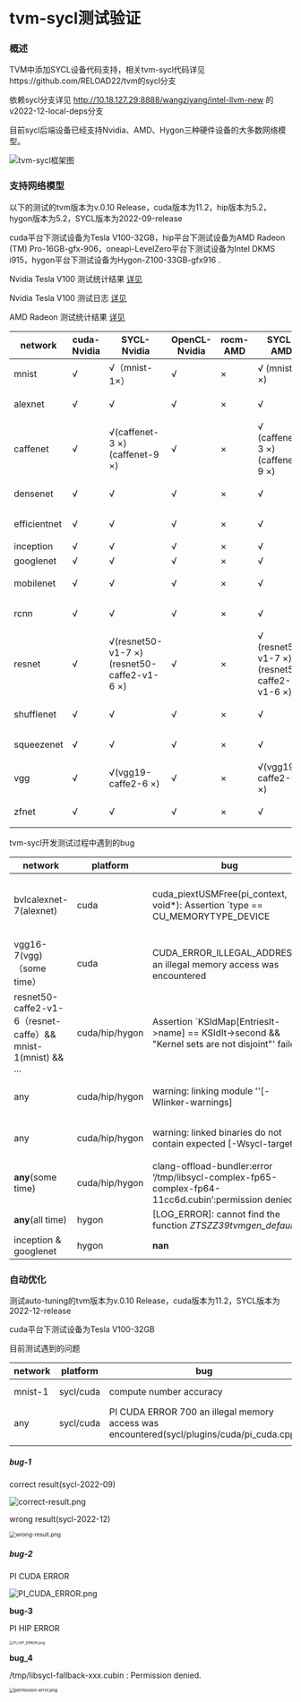 # tvm-sycl测试验证

### 概述

TVM中添加SYCL设备代码支持，相关tvm-sycl代码详见https://github.com/RELOAD22/tvm的sycl分支

依赖sycl分支详见 http://10.18.127.29:8888/wangziyang/intel-llvm-new 的v2022-12-local-deps分支

目前sycl后端设备已经支持Nvidia、AMD、Hygon三种硬件设备的大多数网络模型。

![tvm-sycl框架图](imgs/tvm-sycl-structure.png)

### 支持网络模型

以下的测试的tvm版本为v.0.10 Release，cuda版本为11.2，hip版本为5.2，hygon版本为5.2，SYCL版本为2022-09-release

cuda平台下测试设备为Tesla V100-32GB，hip平台下测试设备为AMD Radeon (TM) Pro-16GB-gfx-906，oneapi-LevelZero平台下测试设备为Intel DKMS i915，hygon平台下测试设备为Hygon-Z100-33GB-gfx916 . 

Nvidia Tesla V100 测试统计结果 [详见](tvm-cuda-V100-sycl-test-result/cuda-V100-network-summary.xlsx)

Nvidia Tesla V100 测试日志 [详见](tvm-cuda-V100-sycl-test-result/error_tvm_V100_cuda_sycl.log)

AMD Radeon 测试统计结果 [详见](tvm-amd-MI50-sycl-test-result/rocm-MI50-network-summary.xlsx)

| network      | cuda-Nvidia | SYCL-Nvidia                                      | OpenCL-Nvidia | rocm-AMD | SYCL-AMD                                          | OpenCL-AMD | rocm-Hygon | SYCL-Hygon         | OpenCL-Hygon | SYCL-Intel         | OpenCL-Intel |
| ------------ | ----------- | ------------------------------------------------ | ------------- | -------- | ------------------------------------------------- | ---------- | ---------- | ------------------ | ------------ | ------------------ | ------------ |
| mnist        | √           | √（mnist-1×）                                    | √             | ×        | √ (mnist-1 ×)                                     | √          | ×          | √（Log_Error?）    | √            | √                  | √            |
| alexnet      | √           | √                                                | √             | ×        | √                                                 | √          | ×          | √（same as above） | √            | √                  | √            |
| caffenet     | √           | √(caffenet-3 ×)<br />(caffenet-9 ×)              | √             | ×        | √ (caffenet-3 ×)<br />(caffenet-9 ×)              | √          | ×          | √（same as above） | √            | √                  | √            |
| densenet     | √           | √                                                | √             | ×        | √                                                 | √          | ×          | √（same as above） | √            | √                  | √            |
| efficientnet | √           | √                                                | √             | ×        | √                                                 | √          | ×          | √（same as above） | √            | √                  | √            |
| inception    | √           | √                                                | √             | ×        | √                                                 | √          | ×          | ×                  | √            | √                  | √            |
| googlenet    | √           | √                                                | √             | ×        | √                                                 | √          | ×          | ×                  | √            | √                  | √            |
| mobilenet    | √           | √                                                | √             | ×        | √                                                 | √          | ×          | √（same as above） | √            | √                  | √            |
| rcnn         | √           | √                                                | √             | ×        | √                                                 | √          | ×          | √（same as above） | √            | √                  | √            |
| resnet       | √           | √(resnet50-v1-7 ×)<br />(resnet50-caffe2-v1-6 ×) | √             | ×        | √ (resnet50-v1-7 ×)<br />(resnet50-caffe2-v1-6 ×) | √          | ×          | √（same as above） | √            | √(resnet50-v1-7 ×) | √            |
| shufflenet   | √           | √                                                | √             | ×        | √                                                 | √          | ×          | √（same as above） | √            | √                  | √            |
| squeezenet   | √           | √                                                | √             | ×        | √                                                 | √          | ×          | √（same as above） | √            | √                  | √            |
| vgg          | √           | √(vgg19-caffe2-6 ×)                              | √             | ×        | √(vgg19-caffe2-6 ×)                               | √          | ×          | √（same as above） | √            | √                  | √            |
| zfnet        | √           | √                                                | √             | ×        | √                                                 | √          | ×          | √（same as above） | √            | √                  | √            |

tvm-sycl开发测试过程中遇到的bug

| network                                                      | platform       | bug                                                          | progress                                          |
| ------------------------------------------------------------ | -------------- | ------------------------------------------------------------ | ------------------------------------------------- |
| bvlcalexnet-7(alexnet)                                       | cuda           | cuda_piextUSMFree(pi_context, void*): Assertion `type == CU_MEMORYTYPE_DEVICE | fix（fix SYCL plugin USMFree interface）          |
| vgg16-7(vgg)（some time）                                    | cuda           | CUDA_ERROR_ILLEGAL_ADDRESS：an illegal memory access was encountered | undo                                              |
| resnet50-caffe2-v1-6（resnet-caffe）&& mnist-1(mnist) && ... | cuda/hip/hygon | Assertion `KSIdMap[EntriesIt->name] == KSIdIt->second && "Kernel sets are not disjoint"' failed | fix（fix SYCL program manager kernel sets check） |
| any                                                          | cuda/hip/hygon | warning: linking module ''[-Wlinker-warnings]                | fix（fix in 2022-12-release）                     |
| any                                                          | cuda/hip/hygon | warning: linked binaries do not contain expected [-Wsycl-target] | fix（fix in 2022-12-release）                     |
| **any**(some time)                                           | cuda/hip/hygon | clang-offload-bundler:error ‘/tmp/libsycl-complex-fp65-complex-fp64-11cc6d.cubin’:permission denied | undo                                              |
| **any**(all time)                                            | hygon          | [LOG_ERROR]: cannot find the function _ZTSZZ39tvmgen_default_ | undo                                              |
| inception & googlenet                                        | hygon          | **nan**                                                      | undo                                              |

### 自动优化

测试auto-tuning的tvm版本为v.0.10 Release，cuda版本为11.2，SYCL版本为2022-12-release

cuda平台下测试设备为Tesla V100-32GB

目前测试遇到的问题

| network | platform  | bug                                                          | progress              |
| ------- | --------- | ------------------------------------------------------------ | --------------------- |
| mnist-1 | sycl/cuda | compute number accuracy                                  | undo(2022-12-release) |
| any     | sycl/cuda | PI CUDA ERROR 700 an illegal memory access was encountered(sycl/plugins/cuda/pi_cuda.cpp) | undo                  |
|         |           |                                                              |                       |

##### bug-1

correct result(sycl-2022-09)

![correct-result.png](imgs/auto-tune-mnist-1-correct.png)

wrong result(sycl-2022-12)

<img src="imgs/auto-tune-mnist-1-wrong.png" alt="wrong-result.png" style="zoom: 70%;" />

##### bug-2

PI CUDA ERROR

![PI_CUDA_ERROR.png](imgs/PI_CUDA_ERROR.png)

**bug-3**

PI HIP ERROR

<img src="imgs/PI_HIP_ERROR.png" alt="PI_HIP_ERROR.png" style="zoom: 45%;" />

**bug_4**

/tmp/libsycl-fallback-xxx.cubin : Permission denied.

<img src="imgs/permission_error.png" alt="permission-error.png" style="zoom:55%;" />